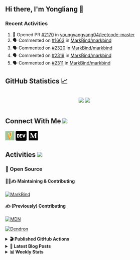 ## Hi there, I'm Yongliang 👋

### Recent Activities

<!--START_SECTION:activity-->
1. 💪 Opened PR [#2170](https://github.com/youngyangyang04/leetcode-master/pull/2170) in [youngyangyang04/leetcode-master](https://github.com/youngyangyang04/leetcode-master)
2. 🗣 Commented on [#1663](https://github.com/MarkBind/markbind/issues/1663) in [MarkBind/markbind](https://github.com/MarkBind/markbind)
3. 🗣 Commented on [#2320](https://github.com/MarkBind/markbind/issues/2320) in [MarkBind/markbind](https://github.com/MarkBind/markbind)
4. 🗣 Commented on [#2319](https://github.com/MarkBind/markbind/issues/2319) in [MarkBind/markbind](https://github.com/MarkBind/markbind)
5. 🗣 Commented on [#2311](https://github.com/MarkBind/markbind/issues/2311) in [MarkBind/markbind](https://github.com/MarkBind/markbind)
<!--END_SECTION:activity-->

## GitHub Statistics :chart_with_upwards_trend:
<div align="center">
<div style="display: flex; align-items: center; justify-content: center;">

[![](https://github-readme-stats-tlylt.vercel.app/api?username=tlylt&show_icons=true&theme=tokyonight&hide_border=true&locale=en)](https://github.com/tlylt)
[![](https://github-readme-streak-stats.herokuapp.com/?user=tlylt&theme=tokyonight&hide_border=true)](https://github.com/tlylt)
</div>
</div>

## Connect With Me <img src="https://media.giphy.com/media/2wh5K5yE3ulp3xgYcG/giphy-downsized.gif" width="30">

<a href="https://www.yongliangliu.com/" target="_blank"><img align="center" src="static/site-icon.png" alt="yongliangliu.com" height="29" width="29" /></a>
<a href="https://dev.to/tlylt" target="_blank"><img align="center" src="static/dev-badge.svg" alt="dev.to/tlylt" height="35" width="35" /></a>
<a href="https://tlylt.medium.com" target="_blank"><img align="center" src="static/medium.png" alt="tlylt.medium.com" height="35" width="35" /></a>

## Activities <img src="https://media.giphy.com/media/WUlplcMpOCEmTGBtBW/giphy.gif" width="30">

### 🔭 Open Source

#### 👷‍♂️✍️ Maintaining & Contributing
[![MarkBind](https://github-readme-stats-tlylt.vercel.app/api/pin/?username=markbind&repo=markbind)](https://github.com/MarkBind/markbind)

#### ✍️ (Previously) Contributing
[![MDN](https://github-readme-stats-tlylt.vercel.app/api/pin/?username=mdn&repo=content)](https://github.com/mdn/content/issues?q=is%3Aopen+involves%3A%40me+sort%3Aupdated-desc)

[![Dendron](https://github-readme-stats-tlylt.vercel.app/api/pin/?username=dendronhq&repo=dendron)](https://github.com/dendronhq/dendron/issues?q=is%3Aopen+involves%3A%40me+sort%3Aupdated-desc)

<details>
<summary> <b>🎬 Published GitHub Actions </b> </summary>

[![install-graphviz](https://github-readme-stats-tlylt.vercel.app/api/pin/?username=tlylt&repo=install-graphviz)](https://github.com/tlylt/install-graphviz)

[![reposense-action](https://github-readme-stats-tlylt.vercel.app/api/pin/?username=tlylt&repo=reposense-action)](https://github.com/tlylt/reposense-action)

[![markbin-action](https://github-readme-stats-tlylt.vercel.app/api/pin/?username=markbind&repo=markbind-action)](https://github.com/MarkBind/markbind-action)

</details>

<details>
<summary> <b>📕 Latest Blog Posts</b> </summary>

<!-- BLOG-POST-LIST:START -->
- [Deploy a ChatGPT API Server in no time](https://www.yongliangliu.com/blog/chatgpt-nextjs-server/)
- [Creating a regex-based Markdown parser in TypeScript](https://www.yongliangliu.com/blog/rmark/)
- [Create VSCode Snippets for Markdown Blog Workflows](https://www.yongliangliu.com/blog/vscode-snippets/)
- [Brag Doc 2023](https://www.yongliangliu.com/blog/brag-doc-2023/)
- [My Journey into Open Source](https://www.yongliangliu.com/blog/my-journey-into-open-source/)
<!-- BLOG-POST-LIST:END -->

</details>

<details>
<summary> <b>📊 Weekly Stats</b> </summary>

<!--START_SECTION:waka-->
![Code Time](http://img.shields.io/badge/Code%20Time-1%2C047%20hrs%202%20mins-blue)

**🐱 My GitHub Data** 

> 📦 618.5 kB Used in GitHub's Storage 
 > 
> 🏆 1,194 Contributions in the Year 2023
 > 
> 🚫 Not Opted to Hire
 > 
> 📜 173 Public Repositories 
 > 
> 🔑 39 Private Repositories 
 > 
**I'm an Early 🐤** 

```text
🌞 Morning                3810 commits        ███████░░░░░░░░░░░░░░░░░░   29.15 % 
🌆 Daytime                3535 commits        ███████░░░░░░░░░░░░░░░░░░   27.05 % 
🌃 Evening                4846 commits        █████████░░░░░░░░░░░░░░░░   37.08 % 
🌙 Night                  879 commits         ██░░░░░░░░░░░░░░░░░░░░░░░   06.73 % 
```
📅 **I'm Most Productive on Wednesday** 

```text
Monday                   1701 commits        ███░░░░░░░░░░░░░░░░░░░░░░   13.01 % 
Tuesday                  1902 commits        ████░░░░░░░░░░░░░░░░░░░░░   14.55 % 
Wednesday                2125 commits        ████░░░░░░░░░░░░░░░░░░░░░   16.26 % 
Thursday                 1650 commits        ███░░░░░░░░░░░░░░░░░░░░░░   12.62 % 
Friday                   1688 commits        ███░░░░░░░░░░░░░░░░░░░░░░   12.92 % 
Saturday                 1991 commits        ████░░░░░░░░░░░░░░░░░░░░░   15.23 % 
Sunday                   2013 commits        ████░░░░░░░░░░░░░░░░░░░░░   15.40 % 
```


📊 **This Week I Spent My Time On** 

```text
🕑︎ Time Zone: Asia/Singapore

💬 Programming Languages: 
Markdown                 2 hrs 23 mins       ███████████████░░░░░░░░░░   61.10 % 
TypeScript               1 hr 21 mins        █████████░░░░░░░░░░░░░░░░   34.88 % 
JSON                     5 mins              █░░░░░░░░░░░░░░░░░░░░░░░░   02.18 % 
CSS                      3 mins              ░░░░░░░░░░░░░░░░░░░░░░░░░   01.35 % 
JavaScript               1 min               ░░░░░░░░░░░░░░░░░░░░░░░░░   00.49 % 
```


 Last Updated on 08/07/2023 00:57:25 UTC
<!--END_SECTION:waka-->

</details>
